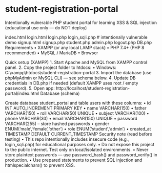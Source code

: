 # student-registration-portal
Intentionally vulnerable PHP student portal for learning XSS &amp; SQL injection (educational use only — do NOT deploy)

index.html
login.html
login.php
login_sqli.php    # intentionally vulnerable demo
signup.html
signup.php
student.php
admin.php
logout.php
DB.php
Requirements
	•	XAMPP (or any local LAMP stack)
	•	PHP 7.4+ (PHP 8 recommended)
	•	MySQL / MariaDB
	•	Browser

Quick setup (XAMPP)
	1.	Start Apache and MySQL from XAMPP control panel.
	2.	Copy the project folder to htdocs:
	•	Windows: C:\xampp\htdocs\student-registration-portal
	3.	Import the database (use phpMyAdmin or MySQL CLI) — see schema below.
	4.	Update DB credentials in DB.php if needed (default XAMPP uses root / empty password).
	5.	Open app: http://localhost/student-registration-portal/index.html
 Database (schema)

Create database student_portal and table users with these columns:
	•	id INT AUTO_INCREMENT PRIMARY KEY
	•	name VARCHAR(150)
	•	father VARCHAR(150)
	•	roll VARCHAR(50) UNIQUE
	•	subject VARCHAR(100)
	•	phone VARCHAR(30)
	•	email VARCHAR(150) UNIQUE
	•	password VARCHAR(255)  – store hashed passwords
	•	gender ENUM(‘male’,‘female’,‘other’)
	•	role ENUM(‘student’,‘admin’)
	•	created_at TIMESTAMP DEFAULT CURRENT_TIMESTAMP
 Security note (read before testing)
	•	This repo intentionally includes insecure code (e.g., login_sqli.php) for educational purposes only.
	•	Do not expose this project to the public internet. Test only on local/isolated environments.
	•	Never store plaintext passwords — use password_hash() and password_verify() in production.
	•	Use prepared statements to prevent SQL injection and htmlspecialchars() to prevent XSS.
